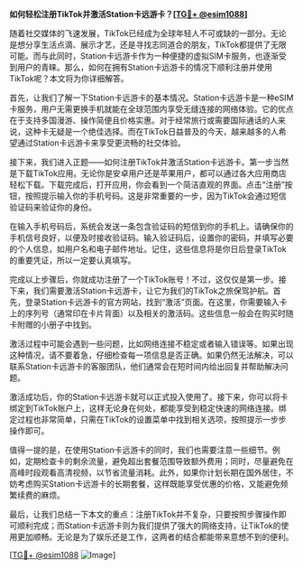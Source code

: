 **如何轻松注册TikTok并激活Station卡远游卡？[[TG💪+ @esim1088](https://t.me/s/esim1088)]**

随着社交媒体的飞速发展，TikTok已经成为全球年轻人不可或缺的一部分。无论是想分享生活点滴、展示才艺，还是寻找志同道合的朋友，TikTok都提供了无限可能。而与此同时，Station卡远游卡作为一种便捷的虚拟SIM卡服务，也逐渐受到用户的青睐。那么，如何在拥有Station卡远游卡的情况下顺利注册并使用TikTok呢？本文将为你详细解答。

首先，让我们了解一下Station卡远游卡的基本情况。Station卡远游卡是一种eSIM卡服务，用户无需更换手机就能在全球范围内享受无缝连接的网络体验。它的优点在于支持多国漫游、操作简便且价格实惠。对于经常旅行或需要国际通话的人来说，这种卡无疑是一个绝佳选择。而在TikTok日益普及的今天，越来越多的人希望通过Station卡远游卡来享受更流畅的社交体验。

接下来，我们进入正题——如何注册TikTok并激活Station卡远游卡。第一步当然是下载TikTok应用。无论你是安卓用户还是苹果用户，都可以通过各大应用商店轻松下载。下载完成后，打开应用，你会看到一个简洁直观的界面。点击“注册”按钮，按照提示输入你的手机号码。这是非常重要的一步，因为TikTok会通过短信验证码来验证你的身份。

在输入手机号码后，系统会发送一条包含验证码的短信到你的手机上。请确保你的手机信号良好，以便及时接收验证码。输入验证码后，设置你的密码，并填写必要的个人信息，如用户名和电子邮件地址。记住，这些信息将是你日后登录TikTok的重要凭证，所以一定要认真填写。

完成以上步骤后，你就成功注册了一个TikTok账号！不过，这仅仅是第一步。接下来，我们需要激活Station卡远游卡，让它为我们的TikTok之旅保驾护航。首先，登录Station卡远游卡的官方网站，找到“激活”页面。在这里，你需要输入卡上的序列号（通常印在卡片背面）以及相关的激活码。这些信息一般会在购买时随卡附赠的小册子中找到。

激活过程中可能会遇到一些问题，比如网络连接不稳定或者输入错误等。如果出现这种情况，请不要着急，仔细检查每一项信息是否正确。如果仍然无法解决，可以联系Station卡远游卡的客服团队，他们通常会在短时间内给出回复并帮助解决问题。

激活成功后，你的Station卡远游卡就可以正式投入使用了。接下来，你可以将卡绑定到TikTok账户上，这样无论身在何处，都能享受到稳定快速的网络连接。绑定过程也非常简单，只需在TikTok的设置菜单中找到相关选项，按照提示一步步操作即可。

值得一提的是，在使用Station卡远游卡的同时，我们也需要注意一些细节。例如，定期检查卡的剩余流量，避免超出套餐范围导致额外费用；同时，尽量避免在高峰时段观看高清视频，以节省流量消耗。此外，如果你计划长期在国外居住，不妨考虑购买Station卡远游卡的长期套餐，这样既能享受优惠的价格，又能避免频繁续费的麻烦。

最后，让我们总结一下本文的重点：注册TikTok并不复杂，只要按照步骤操作即可顺利完成；而Station卡远游卡则为我们提供了强大的网络支持，让TikTok的使用更加顺畅。无论是为了娱乐还是工作，这两者的结合都能带来意想不到的便利。

[[TG💪+ @esim1088](https://t.me/s/esim1088) ![Image](https://i.postimg.cc/4NQfJmqS/Snipaste-2025-05-13-00-14-12.png)]